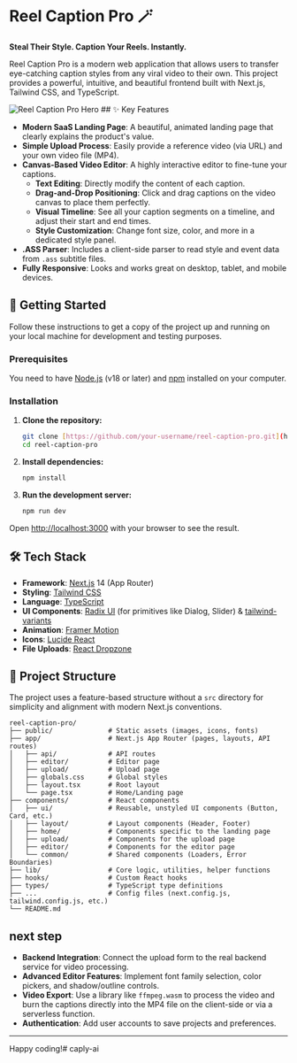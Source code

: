 #  Reel Caption Pro 🪄

**Steal Their Style. Caption Your Reels. Instantly.**

Reel Caption Pro is a modern web application that allows users to transfer eye-catching caption styles from any viral video to their own. This project provides a powerful, intuitive, and beautiful frontend built with Next.js, Tailwind CSS, and TypeScript.

![Reel Caption Pro Hero](public/images/demo-video-thumbnail.jpg) ## ✨ Key Features

* **Modern SaaS Landing Page**: A beautiful, animated landing page that clearly explains the product's value.
* **Simple Upload Process**: Easily provide a reference video (via URL) and your own video file (MP4).
* **Canvas-Based Video Editor**: A highly interactive editor to fine-tune your captions.
    * **Text Editing**: Directly modify the content of each caption.
    * **Drag-and-Drop Positioning**: Click and drag captions on the video canvas to place them perfectly.
    * **Visual Timeline**: See all your caption segments on a timeline, and adjust their start and end times.
    * **Style Customization**: Change font size, color, and more in a dedicated style panel.
* **.ASS Parser**: Includes a client-side parser to read style and event data from `.ass` subtitle files.
* **Fully Responsive**: Looks and works great on desktop, tablet, and mobile devices.

## 🚀 Getting Started

Follow these instructions to get a copy of the project up and running on your local machine for development and testing purposes.

### Prerequisites

You need to have [Node.js](https://nodejs.org/) (v18 or later) and [npm](https://www.npmjs.com/) installed on your computer.

### Installation

1.  **Clone the repository:**
    ```bash
    git clone [https://github.com/your-username/reel-caption-pro.git](https://github.com/your-username/reel-caption-pro.git)
    cd reel-caption-pro
    ```

2.  **Install dependencies:**
    ```bash
    npm install
    ```

3.  **Run the development server:**
    ```bash
    npm run dev
    ```

Open [http://localhost:3000](http://localhost:3000) with your browser to see the result.

## 🛠️ Tech Stack

* **Framework**: [Next.js](https://nextjs.org/) 14 (App Router)
* **Styling**: [Tailwind CSS](https://tailwindcss.com/)
* **Language**: [TypeScript](https://www.typescriptlang.org/)
* **UI Components**: [Radix UI](https://www.radix-ui.com/) (for primitives like Dialog, Slider) & [tailwind-variants](https://www.tailwind-variants.org/)
* **Animation**: [Framer Motion](https://www.framer.com/motion/)
* **Icons**: [Lucide React](https://lucide.dev/)
* **File Uploads**: [React Dropzone](https://react-dropzone.js.org/)

## 📁 Project Structure

The project uses a feature-based structure without a `src` directory for simplicity and alignment with modern Next.js conventions.

```
reel-caption-pro/
├── public/              # Static assets (images, icons, fonts)
├── app/                 # Next.js App Router (pages, layouts, API routes)
│   ├── api/             # API routes
│   ├── editor/          # Editor page
│   ├── upload/          # Upload page
│   ├── globals.css      # Global styles
│   ├── layout.tsx       # Root layout
│   └── page.tsx         # Home/Landing page
├── components/          # React components
│   ├── ui/              # Reusable, unstyled UI components (Button, Card, etc.)
│   ├── layout/          # Layout components (Header, Footer)
│   ├── home/            # Components specific to the landing page
│   ├── upload/          # Components for the upload page
│   ├── editor/          # Components for the editor page
│   └── common/          # Shared components (Loaders, Error Boundaries)
├── lib/                 # Core logic, utilities, helper functions
├── hooks/               # Custom React hooks
├── types/               # TypeScript type definitions
├── ...                  # Config files (next.config.js, tailwind.config.js, etc.)
└── README.md
```

## next step

* **Backend Integration**: Connect the upload form to the real backend service for video processing.
* **Advanced Editor Features**: Implement font family selection, color pickers, and shadow/outline controls.
* **Video Export**: Use a library like `ffmpeg.wasm` to process the video and burn the captions directly into the MP4 file on the client-side or via a serverless function.
* **Authentication**: Add user accounts to save projects and preferences.

---

Happy coding!# caply-ai

